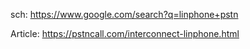 sch: https://www.google.com/search?q=linphone+pstn

Article: https://pstncall.com/interconnect-linphone.html
